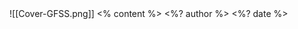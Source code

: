 <grid drag="100 100" drop="0 0" class="fullImage">
![[Cover-GFSS.png]]
</grid>
<grid drag="100 80" drop="0 10" class="content frontcover" align="center" pad="0 40px"  >
<% content %>
<grid drag="100 20" drop="0 60" align="center">
<%? author %>
</grid>
<grid drag="100 20" drop="0 65" align="center">
<%? date %>
</grid>
</grid>

